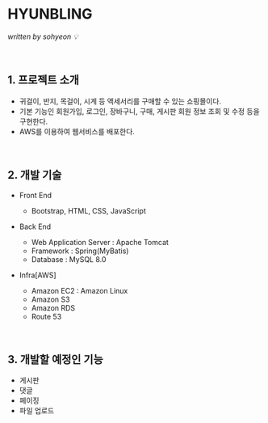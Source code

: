 # HYUNBLING
*written by sohyeon 💡*

<br>

## 1. 프로젝트 소개
* 귀걸이, 반지, 목걸이, 시계 등 액세서리를 구매할 수 있는 쇼핑몰이다.
* 기본 기능인 회원가입, 로그인, 장바구니, 구매, 게시판 회원 정보 조회 및 수정 등을 구현한다.
* AWS를 이용하여 웹서비스를 배포한다.

<br>

## 2. 개발 기술
* Front End
  * Bootstrap, HTML, CSS, JavaScript

* Back End
  * Web Application Server : Apache Tomcat
  * Framework : Spring(MyBatis)
  * Database : MySQL 8.0

* Infra[AWS]
  * Amazon EC2 : Amazon Linux
  * Amazon S3
  * Amazon RDS
  * Route 53

<br>

## 3. 개발할 예정인 기능
* 게시판
* 댓글
* 페이징
* 파일 업로드

<br>
